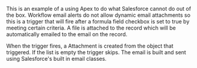 This is an example of a using Apex to do what Salesforce cannot do out of the box. Workflow email alerts do not allow dynamic email attachments so 
this is a trigger that will fire after a formula field checkbox is set to true by meeting certain criteria.  A file is attached to the record which
will be automatically emailed to the email on the record.  

When the trigger fires, a <List>Attachment is created from the object that triggered.  If the list is empty the trigger skips.  The email
is built and sent using Salesforce's built in email classes.
